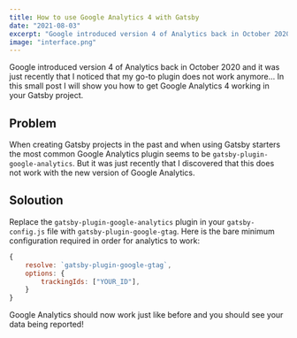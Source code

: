 ```yaml
---
title: How to use Google Analytics 4 with Gatsby
date: "2021-08-03"
excerpt: "Google introduced version 4 of Analytics back in October 2020 and it was just recently that I noticed that my go-to plugin does not work anymore... In this small post I will show you how to get Google Analytics 4 working in your Gatsby project."
image: "interface.png"
---
```


Google introduced version 4 of Analytics back in October 2020 and it was just recently that I noticed that my go-to plugin does not work anymore... In this small post I will show you how to get Google Analytics 4 working in your Gatsby project.

## Problem

When creating Gatsby projects in the past and when using Gatsby starters the most common Google Analytics plugin seems to be `gatsby-plugin-google-analytics`. But it was just recently that I discovered that this does not work with the new version of Google Analytics.

## Soloution

Replace the `gatsby-plugin-google-analytics` plugin in your `gatsby-config.js` file with `gatsby-plugin-google-gtag`. Here is the bare minimum configuration required in order for analytics to work:

```js
{
    resolve: `gatsby-plugin-google-gtag`,
    options: {
        trackingIds: ["YOUR_ID"],
    }
}
```

Google Analytics should now work just like before and you should see your data being reported!
